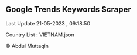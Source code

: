 

## Google Trends Keywords Scraper 
 
Last Update 21-05-2023 , 09:18:50

Country List :
VIETNAM.json



© Abdul Muttaqin 
